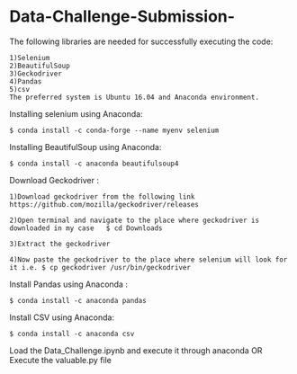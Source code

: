 # Data-Challenge-Submission-
The following libraries are needed for successfully executing the code:
	 
	1)Selenium
	2)BeautifulSoup
	3)Geckodriver
	4)Pandas
	5)csv
	The preferred system is Ubuntu 16.04 and Anaconda environment.

Installing selenium using Anaconda:
	
	$ conda install -c conda-forge --name myenv selenium 

Installing BeautifulSoup using Anaconda:
	
	$ conda install -c anaconda beautifulsoup4

Download Geckodriver :

	1)Download geckodriver from the following link https://github.com/mozilla/geckodriver/releases

	2)Open terminal and navigate to the place where geckodriver is downloaded in my case   $ cd Downloads
	
	3)Extract the geckodriver

	4)Now paste the geckodriver to the place where selenium will look for it i.e. $ cp geckodriver /usr/bin/geckodriver

Install  Pandas using Anaconda :
	
	$ conda install -c anaconda pandas

Install CSV using Anaconda:
	
	$ conda install -c anaconda csv


Load the Data_Challenge.ipynb and execute it through anaconda OR  Execute the valuable.py file
